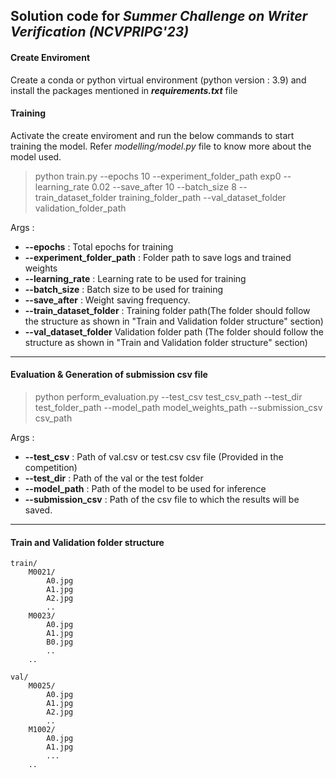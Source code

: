## Solution code for *Summer Challenge on Writer Verification (NCVPRIPG'23)*

#### Create Enviroment

Create a conda or python virtual environment (python version : 3.9) and install the packages mentioned in **_requirements.txt_** file

#### Training

Activate the create enviroment and run the below commands to start training the model.
Refer *_modelling/model.py_* file to know more about the model used.
> python train.py --epochs 10 --experiment_folder_path exp0 --learning_rate 0.02 --save_after 10 --batch_size 8 --train_dataset_folder training_folder_path --val_dataset_folder validation_folder_path

Args :
* **--epochs** : Total epochs for training
* **--experiment_folder_path** : Folder path to save logs and trained weights
* **--learning_rate** : Learning rate to be used for training
* **--batch_size** : Batch size to be used for training
* **--save_after** : Weight saving frequency.
* **--train_dataset_folder** : Training folder path(The folder should follow the structure as shown in "Train and Validation folder structure" section)
* **--val_dataset_folder** Validation folder path (The folder should follow the structure as shown in "Train and Validation folder structure" section)
---
#### Evaluation & Generation of submission csv file

> python perform_evaluation.py --test_csv test_csv_path --test_dir test_folder_path --model_path model_weights_path --submission_csv csv_path

Args :
* **--test_csv** : Path of val.csv or test.csv csv file (Provided in the competition)
* **--test_dir** : Path of the val or the test folder
* **--model_path** : Path of the model to be used for inference
* **--submission_csv** : Path of the csv file to which the results will be saved.


---

#### Train and Validation folder structure
```
train/
    M0021/
        A0.jpg
        A1.jpg
        A2.jpg
        ..
    M0023/
        A0.jpg
        A1.jpg
        B0.jpg
        ..
    ..
```

```
val/
    M0025/
        A0.jpg
        A1.jpg
        A2.jpg
        ..
    M1002/
        A0.jpg
        A1.jpg
        ...
    ..
```